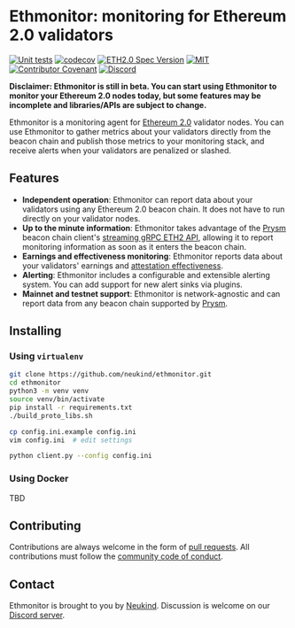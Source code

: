 # Ethmonitor: monitoring for Ethereum 2.0 validators

[![Unit tests](https://github.com/neukind/ethmonitor/workflows/test/badge.svg?branch=main)](https://github.com/neukind/ethmonitor/actions?query=workflow%3Atest)
[![codecov](https://codecov.io/gh/neukind/ethmonitor/branch/main/graph/badge.svg?token=XC5H183B2G)](https://codecov.io/gh/neukind/ethmonitor)
[![ETH2.0 Spec Version](https://img.shields.io/badge/ETH2.0%20Spec%20Version-v1.0.0-blue.svg)](https://github.com/ethereum/eth2.0-specs/tree/v1.0.0)
[![MIT](https://img.shields.io/github/license/neukind/ethmonitor)](https://github.com/neukind/ethmonitor/blob/main/LICENSE)
[![Contributor Covenant](https://img.shields.io/badge/Contributor%20Covenant-v2.0%20adopted-ff69b4.svg)](CODE_OF_CONDUCT.md)
[![Discord](https://img.shields.io/discord/737753271380475965)](https://discord.gg/6vYf9Z4Zuf)

**Disclaimer: Ethmonitor is still in beta. You can start using Ethmonitor to monitor your Ethereum 2.0 nodes today, but some features may be incomplete and libraries/APIs are subject to change.**

Ethmonitor is a monitoring agent for [Ethereum 2.0](https://ethereum.org/en/eth2/) validator nodes. You can use Ethmonitor to gather metrics about your validators directly from the beacon chain and publish those metrics to your monitoring stack, and receive alerts when your validators are penalized or slashed.

## Features

- **Independent operation**: Ethmonitor can report data about your validators using any Ethereum 2.0 beacon chain. It does not have to run directly on your validator nodes.
- **Up to the minute information**: Ethmonitor takes advantage of the [Prysm](https://github.com/prysmaticlabs/prysm) beacon chain client's [streaming gRPC ETH2 API](https://github.com/prysmaticlabs/ethereumapis), allowing it to report monitoring information as soon as it enters the beacon chain.
- **Earnings and effectiveness monitoring**: Ethmonitor reports data about your validators' earnings and [attestation effectiveness](https://www.attestant.io/posts/defining-attestation-effectiveness/).
- **Alerting**: Ethmonitor includes a configurable and extensible alerting system. You can add support for new alert sinks via plugins.
- **Mainnet and testnet support**: Ethmonitor is network-agnostic and can report data from any beacon chain supported by [Prysm](https://github.com/prysmaticlabs/prysm).

## Installing

### Using `virtualenv`

```bash
git clone https://github.com/neukind/ethmonitor.git
cd ethmonitor
python3 -m venv venv
source venv/bin/activate
pip install -r requirements.txt
./build_proto_libs.sh

cp config.ini.example config.ini
vim config.ini  # edit settings

python client.py --config config.ini
```

### Using Docker

TBD

## Contributing

Contributions are always welcome in the form of [pull requests](https://github.com/neukind/ethmonitor/pulls). All contributions must follow the [community code of conduct](CODE_OF_CONDUCT.md).

## Contact

Ethmonitor is brought to you by [Neukind](https://www.neukind.com/). Discussion is welcome on our [Discord server](https://discord.gg/6vYf9Z4Zuf).
